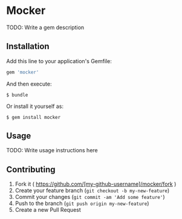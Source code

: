 # Mocker

TODO: Write a gem description

## Installation

Add this line to your application's Gemfile:

```ruby
gem 'mocker'
```

And then execute:

    $ bundle

Or install it yourself as:

    $ gem install mocker

## Usage

TODO: Write usage instructions here

## Contributing

1. Fork it ( https://github.com/[my-github-username]/mocker/fork )
2. Create your feature branch (`git checkout -b my-new-feature`)
3. Commit your changes (`git commit -am 'Add some feature'`)
4. Push to the branch (`git push origin my-new-feature`)
5. Create a new Pull Request
